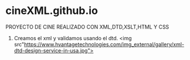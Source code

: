 # cineXML.github.io
PROYECTO DE CINE REALIZADO CON XML,DTD,XSLT,HTML Y CSS


1) Creamos el xml y validamos usando el dtd.
  <img src"https://www.hvantagetechnologies.com/img_external/gallery/xml-dtd-design-service-in-usa.jpg">
